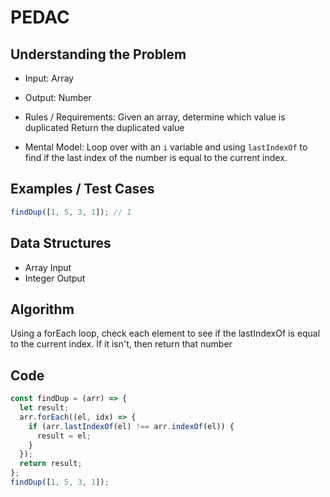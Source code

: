 # PEDAC

## Understanding the Problem

- Input:
  Array
- Output:
  Number

- Rules / Requirements:
  Given an array, determine which value is duplicated
  Return the duplicated value

- Mental Model:
  Loop over with an `i` variable and using `lastIndexOf` to find if the last index of the number is equal to the current index.

## Examples / Test Cases

```js
findDup([1, 5, 3, 1]); // 1
```

## Data Structures

- Array
  Input
- Integer
  Output

## Algorithm

Using a forEach loop, check each element to see if the lastIndexOf is equal to the current index.
If it isn't, then return that number

## Code

```js
const findDup = (arr) => {
  let result;
  arr.forEach((el, idx) => {
    if (arr.lastIndexOf(el) !== arr.indexOf(el)) {
      result = el;
    }
  });
  return result;
};
findDup([1, 5, 3, 1]);
```
